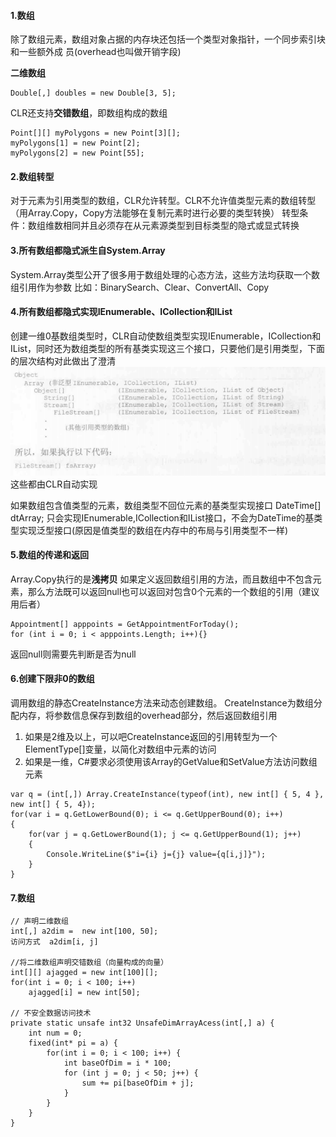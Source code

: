 #### 1.数组
除了数组元素，数组对象占据的内存块还包括一个类型对象指针，一个同步索引块和一些额外成
员(overhead也叫做开销字段)

**二维数组**
```
Double[,] doubles = new Double[3, 5];
```
CLR还支持**交错数组**，即数组构成的数组
```
Point[][] myPolygons = new Point[3][];
myPolygons[1] = new Point[2];
myPolygons[2] = new Point[55];
```

#### 2.数组转型
对于元素为引用类型的数组，CLR允许转型。CLR不允许值类型元素的数组转型
（用Array.Copy，Copy方法能够在复制元素时进行必要的类型转换）
转型条件：数组维数相同并且必须存在从元素源类型到目标类型的隐式或显式转换

#### 3.所有数组都隐式派生自System.Array
System.Array类型公开了很多用于数组处理的心态方法，这些方法均获取一个数组引用作为参数
比如：BinarySearch、Clear、ConvertAll、Copy

#### 4.所有数组都隐式实现IEnumerable、ICollection和IList
创建一维0基数组类型时，CLR自动使数组类型实现IEnumerable<T>，ICollection<T>和IList<T>，同时还为数组类型的所有基类实现这三个接口，只要他们是引用类型，下面的层次结构对此做出了澄清
![16-01](../Pictures/CLR_via_C_Sharp/16_01.png)
这些都由CLR自动实现

如果数组包含值类型的元素，数组类型不回位元素的基类型实现接口
DateTime[] dtArray;
只会实现IEnumerable<DateTime>,ICollection<DateTime>和IList<DateTime>接口，不会为DateTime的基类型实现泛型接口(原因是值类型的数组在内存中的布局与引用类型不一样)

#### 5.数组的传递和返回
Array.Copy执行的是**浅拷贝**
如果定义返回数组引用的方法，而且数组中不包含元素，那么方法既可以返回null也可以返回对包含0个元素的一个数组的引用（建议用后者）
```
Appointment[] apppoints = GetAppointmentForToday();
for (int i = 0; i < apppoints.Length; i++){}
```
返回null则需要先判断是否为null

#### 6.创建下限非0的数组
调用数组的静态CreateInstance方法来动态创建数组。
CreateInstance为数组分配内存，将参数信息保存到数组的overhead部分，然后返回数组引用
1. 如果是2维及以上，可以吧CreateInstance返回的引用转型为一个ElementType[]变量，以简化对数组中元素的访问
2. 如果是一维，C#要求必须使用该Array的GetValue和SetValue方法访问数组元素
```
var q = (int[,]) Array.CreateInstance(typeof(int), new int[] { 5, 4 }, new int[] { 5, 4});
for(var i = q.GetLowerBound(0); i <= q.GetUpperBound(0); i++)
{
    for(var j = q.GetLowerBound(1); j <= q.GetUpperBound(1); j++)
    {
        Console.WriteLine($"i={i} j={j} value={q[i,j]}");
    }
}
```
#### 7.数组
```
// 声明二维数组
int[,] a2dim =  new int[100, 50];
访问方式  a2dim[i, j]

//将二维数组声明交错数组（向量构成的向量）
int[][] ajagged = new int[100][];
for(int i = 0; i < 100; i++)
    ajagged[i] = new int[50];

// 不安全数据访问技术
private static unsafe int32 UnsafeDimArrayAcess(int[,] a) {
    int num = 0;
    fixed(int* pi = a) {
        for(int i = 0; i < 100; i++) {
            int baseOfDim = i * 100;
            for (int j = 0; j < 50; j++) {
                sum += pi[baseOfDim + j];
            }
        }
    }
}
```